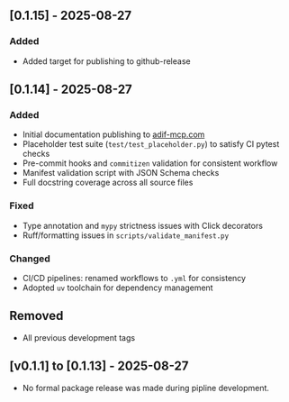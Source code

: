 ## [0.1.15] - 2025-08-27
### Added
  - Added target for publishing to github-release

## [0.1.14] - 2025-08-27

### Added
- Initial documentation publishing to [adif-mcp.com](https://adif-mcp.com)
- Placeholder test suite (`test/test_placeholder.py`) to satisfy CI pytest checks
- Pre-commit hooks and `commitizen` validation for consistent workflow
- Manifest validation script with JSON Schema checks
- Full docstring coverage across all source files

### Fixed
- Type annotation and `mypy` strictness issues with Click decorators
- Ruff/formatting issues in `scripts/validate_manifest.py`

### Changed
- CI/CD pipelines: renamed workflows to `.yml` for consistency
- Adopted `uv` toolchain for dependency management

## Removed
- All previous development tags

## [v0.1.1] to [0.1.13] - 2025-08-27
- No formal package release was made during pipline development.
